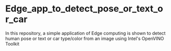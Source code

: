 # Edge_app_to_detect_pose_or_text_or_car
In this repository, a simple application of Edge computing is shown to detect human pose or text or car type/color from an image using Intel's OpenVINO Toolkit
